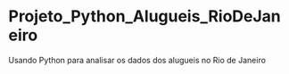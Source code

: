 # Projeto_Python_Alugueis_RioDeJaneiro
 Usando Python para analisar os dados dos alugueis no Rio de Janeiro
